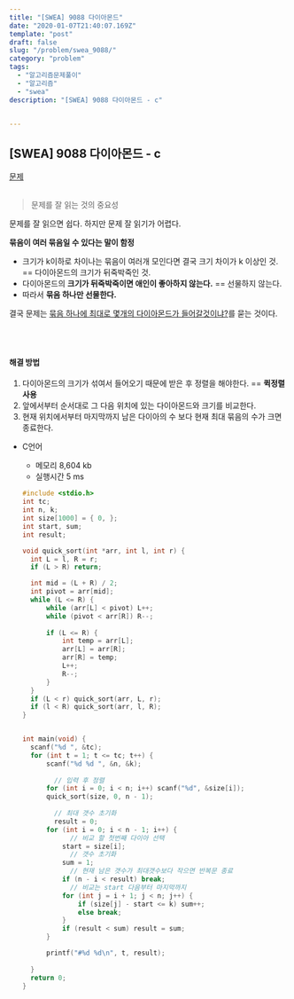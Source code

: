 ```yaml
---
title: "[SWEA] 9088 다이아몬드"
date: "2020-01-07T21:40:07.169Z"
template: "post"
draft: false
slug: "/problem/swea_9088/"
category: "problem"
tags:
  - "알고리즘문제풀이"
  - "알고리즘"
  - "swea"
description: "[SWEA] 9088 다이아몬드 - c"


---
```






## [SWEA] 9088 다이아몬드 - c

[문제](<https://swexpertacademy.com/main/code/problem/problemDetail.do?contestProbId=AW7Oktj6WMQDFAWY&categoryId=AW7Oktj6WMQDFAWY&categoryType=CODE>)<br><br>

> 문제를 잘 읽는 것의 중요성



문제를 잘 읽으면 쉽다. 하지만 문제 잘 읽기가 어렵다. 

**묶음이 여러 묶음일 수 있다는 말이 함정** 

- 크기가 k이하로 차이나는 묶음이 여러개 모인다면 결국 크기 차이가 k 이상인 것. == 다이아몬드의 크기가 뒤죽박죽인 것.
- 다이아몬드의 **크기가 뒤죽박죽이면 애인이 좋아하지 않는다.** == 선물하지 않는다.
- 따라서 **묶음 하나만 선물한다.**

결국 문제는 <u>묶음 하나에 최대로 몇개의 다이아몬드가 들어갈것이냐?</u>를 묻는 것이다.

<br>

<br>



#### 해결 방법

1. 다이아몬드의 크기가 섞여서 들어오기 때문에 받은 후 정렬을 해야한다. == **퀵정렬 사용**
2. 앞에서부터 순서대로 그 다음 위치에 있는 다이아몬드와 크기를 비교한다.
3. 현재 위치에서부터 마지막까지 남은 다이아의 수 보다 현재 최대 묶음의 수가 크면 종료한다.



- C언어

  - 메모리 8,604 kb
  - 실행시간 5 ms

  ```c
  #include <stdio.h>
  int tc;
  int n, k;
  int size[1000] = { 0, };
  int start, sum;
  int result;
  
  void quick_sort(int *arr, int l, int r) {
  	int L = l, R = r;
  	if (L > R) return;
  
  	int mid = (L + R) / 2;
  	int pivot = arr[mid];
  	while (L <= R) {
  		while (arr[L] < pivot) L++;
  		while (pivot < arr[R]) R--;
  		
  		if (L <= R) {
  			int temp = arr[L];
  			arr[L] = arr[R];
  			arr[R] = temp;
  			L++;
  			R--;
  		}
  	}
  	if (L < r) quick_sort(arr, L, r);
  	if (l < R) quick_sort(arr, l, R);
  }
  
  
  int main(void) {
  	scanf("%d ", &tc);
  	for (int t = 1; t <= tc; t++) {
  		scanf("%d %d ", &n, &k);
          
          // 입력 후 정렬
  		for (int i = 0; i < n; i++) scanf("%d", &size[i]);
  		quick_sort(size, 0, n - 1);
  		
          // 최대 갯수 초기화
          result = 0;
  		for (int i = 0; i < n - 1; i++) {
              // 비교 할 첫번째 다이아 선택
  			start = size[i];
              // 갯수 초기화
  			sum = 1;
              // 현재 남은 갯수가 최대갯수보다 작으면 반복문 종료
  			if (n - i < result) break;
              // 비교는 start 다음부터 마지막까지
  			for (int j = i + 1; j < n; j++) {
  				if (size[j] - start <= k) sum++;
  				else break;
  			}
  			if (result < sum) result = sum;
  		}
  
  		printf("#%d %d\n", t, result);
  	
  	}
  	return 0;
  }
  ```

  <br><br><br>